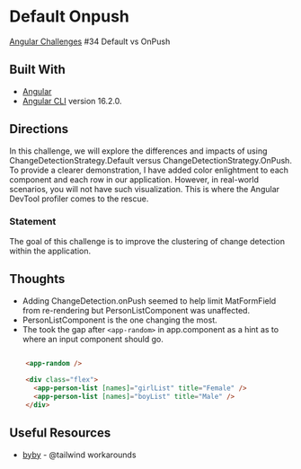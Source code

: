 # Default Onpush

[Angular Challenges](https://github.com/tomalaforge/angular-challenges) #34 Default vs OnPush

## Built With

- [Angular](https://angular.io)
- [Angular CLI](https://github.com/angular/angular-cli) version 16.2.0.

## Directions

In this challenge, we will explore the differences and impacts of using ChangeDetectionStrategy.Default versus ChangeDetectionStrategy.OnPush. To provide a clearer demonstration, I have added color enlightment to each component and each row in our application. However, in real-world scenarios, you will not have such visualization. This is where the Angular DevTool profiler comes to the rescue.

### Statement

The goal of this challenge is to improve the clustering of change detection within the application.

## Thoughts

- Adding ChangeDetection.onPush seemed to help limit MatFormField from re-rendering but PersonListComponent was unaffected.
- PersonListComponent is the one changing the most.  
- The took the gap after `<app-random>` in app.component as a hint as to where an input component should go. 

```html

    <app-random />
  
    <div class="flex">
      <app-person-list [names]="girlList" title="Female" />
      <app-person-list [names]="boyList" title="Male" />
    </div>
```

## Useful Resources

- [byby](https://byby.dev/at-rule-tailwind) - @tailwind workarounds 